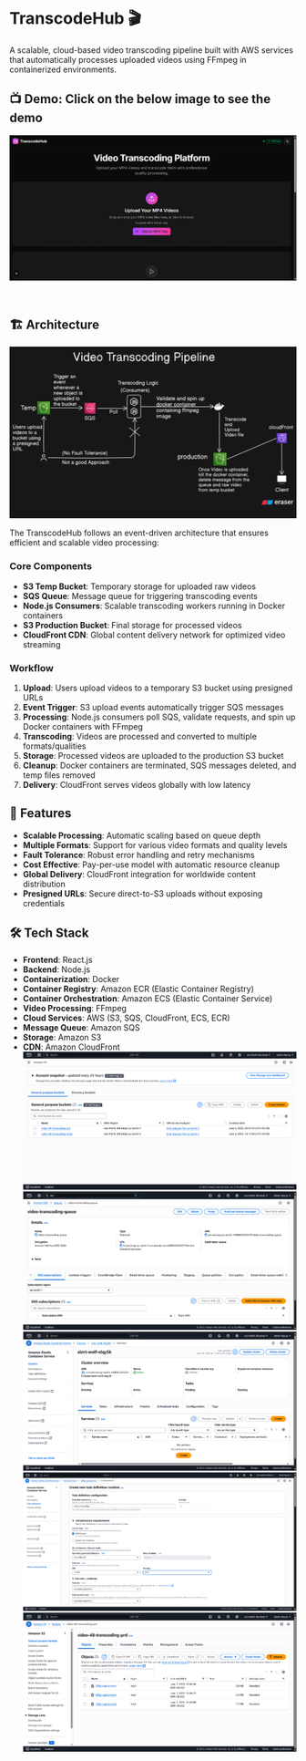# TranscodeHub 🎬

A scalable, cloud-based video transcoding pipeline built with AWS services that automatically processes uploaded videos using FFmpeg in containerized environments.

## 📺 Demo: Click on the below image to see the demo
[![Watch the video](./pics/ui.png)](https://drive.google.com/file/d/12q9DUPMYu_YB3UdCkWGDhhXJA7tmJoA4/view?usp=sharing)

&nbsp;
&nbsp;

## 🏗️ Architecture

![Video Transcoding Pipeline Architecture](./pics/arch.png)

The TranscodeHub follows an event-driven architecture that ensures efficient and scalable video processing:

### Core Components

- **S3 Temp Bucket**: Temporary storage for uploaded raw videos
- **SQS Queue**: Message queue for triggering transcoding events
- **Node.js Consumers**: Scalable transcoding workers running in Docker containers
- **S3 Production Bucket**: Final storage for processed videos
- **CloudFront CDN**: Global content delivery network for optimized video streaming

### Workflow

1. **Upload**: Users upload videos to a temporary S3 bucket using presigned URLs
2. **Event Trigger**: S3 upload events automatically trigger SQS messages
3. **Processing**: Node.js consumers poll SQS, validate requests, and spin up Docker containers with FFmpeg
4. **Transcoding**: Videos are processed and converted to multiple formats/qualities
5. **Storage**: Processed videos are uploaded to the production S3 bucket
6. **Cleanup**: Docker containers are terminated, SQS messages deleted, and temp files removed
7. **Delivery**: CloudFront serves videos globally with low latency

## 🚀 Features

- **Scalable Processing**: Automatic scaling based on queue depth
- **Multiple Formats**: Support for various video formats and quality levels
- **Fault Tolerance**: Robust error handling and retry mechanisms
- **Cost Effective**: Pay-per-use model with automatic resource cleanup
- **Global Delivery**: CloudFront integration for worldwide content distribution
- **Presigned URLs**: Secure direct-to-S3 uploads without exposing credentials

## 🛠️ Tech Stack

- **Frontend**: React.js
- **Backend**: Node.js
- **Containerization**: Docker
- **Container Registry**: Amazon ECR (Elastic Container Registry)
- **Container Orchestration**: Amazon ECS (Elastic Container Service)
- **Video Processing**: FFmpeg
- **Cloud Services**: AWS (S3, SQS, CloudFront, ECS, ECR)
- **Message Queue**: Amazon SQS
- **Storage**: Amazon S3
- **CDN**: Amazon CloudFront
![Video Transcoding Pipeline Architecture](./pics/buckets.png)
![Video Transcoding Pipeline Architecture](./pics/sqs.png)
![Video Transcoding Pipeline Architecture](./pics/cluster.png)
![Video Transcoding Pipeline Architecture](./pics/task.png)
![Video Transcoding Pipeline Architecture](./pics/prd_bucket.png)
